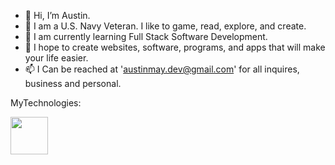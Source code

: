 - 👋 Hi, I’m Austin.
- 👀 I am a U.S. Navy Veteran. I like to game, read, explore, and create. 
- 🌱 I am currently learning Full Stack Software Development.
- 💞️ I hope to create websites, software, programs, and apps that will make your life easier.
- 📫 I Can be reached at 'austinmay.dev@gmail.com' for all inquires, business and personal.

MyTechnologies:

<img src="https://github.com/Subhampreet/Subhampreet/blob/master/logos/python.png?raw=true" height="60" width="60">
